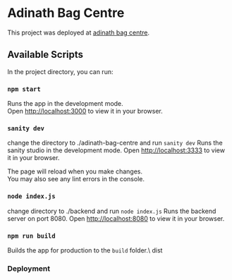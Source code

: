# Adinath Bag Centre

This project was deployed at [adinath bag centre](https://adinath-bag-centre.web.app/).

## Available Scripts

In the project directory, you can run:

### `npm start`

Runs the app in the development mode.\
Open [http://localhost:3000](http://localhost:3000) to view it in your browser.

### `sanity dev`

change the directory to ./adinath-bag-centre and run `sanity dev`
Runs the sanity studio in the development mode.
Open [http://localhost:3333](http://localhost:3333) to view it in your browser.

The page will reload when you make changes.\
You may also see any lint errors in the console.

### `node index.js`

change directory to ./backend and run `node index.js`
Runs the backend server on port 8080.
Open [http://localhost:8080](http://localhost:8080) to view it in your browser.

### `npm run build`

Builds the app for production to the `build` folder.\ dist
### Deployment
